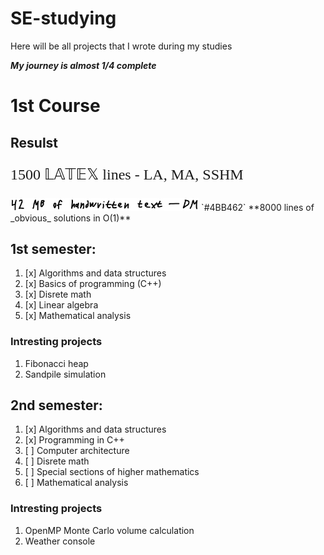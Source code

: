 # SE-studying
Here will be all projects that I wrote during my studies

***My journey is almost 1/4 complete***

# 1st Course
## Resulst
<p style="font-family: 'AMS Math'; font-size: 24px;">1500 &#x1D543;&#x1D538;&#x1D54B;&#x1D53C;&#x1D54F; lines - LA, MA, SSHM</p>
<img src="/assets/dm_stats.jpg" alt="DM_stats" height="20">
`#4BB462` **8000 lines of _obvious_ solutions in O(1)**



## 1st semester:
1. [x] Algorithms and data structures
2. [x] Basics of programming (C++)
3. [x] Disrete math
4. [x] Linear algebra
5. [x] Mathematical analysis

### Intresting projects
1. Fibonacci heap
2. Sandpile simulation

## 2nd semester:
1. [x] Algorithms and data structures
2. [x] Programming in C++
3. [ ] Computer architecture
4. [ ] Disrete math
5. [ ] Special sections of higher mathematics
6. [ ] Mathematical analysis


### Intresting projects
1. OpenMP Monte Carlo volume calculation
2. Weather console
